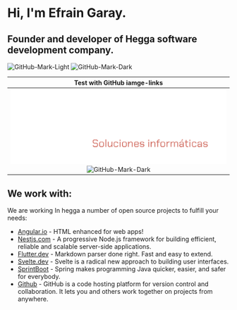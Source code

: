 # Hi, I'm Efrain Garay.
## Founder and developer of  Hegga software development company.

![GitHub-Mark-Light](https://res.cloudinary.com/hegga-landingpage/image/upload/v1649461823/Hegga_logo_1c_neysjv.svg#gh-light-mode-only)
![GitHub-Mark-Dark ](https://res.cloudinary.com/hegga-landingpage/image/upload/v1649441373/Hegga_logo_1a_be4cfd49b4.svg#gh-dark-mode-only)

| Test with GitHub iamge-links|
|:---:|
|![GitHub-Mark-Light](./Hegga_logo_1c_neysjv.svg#gh-light-mode-only)![GitHub-Mark-Dark ](./Hegga_logo_1a_be4cfd49b4.svg#gh-dark-mode-only)|

## We work with:

We are working In hegga a number of open source projects to fulfill your needs:

- [Angular.io](https://angular.io) - HTML enhanced for web apps!
- [Nestjs.com](https://nestjs.com) - A progressive Node.js framework for building efficient, reliable and scalable server-side applications.
- [Flutter.dev](https://flutter.dev/) - Markdown parser done right. Fast and easy to extend.
- [Svelte.dev](https://svelte.dev/) - Svelte is a radical new approach to building user interfaces.
- [SprintBoot](https://spring.io/) - Spring makes programming Java quicker, easier, and safer for everybody.
- [Github](https://github.com/) - GitHub is a code hosting platform for version control and collaboration. It lets you and others work together on projects from anywhere.
